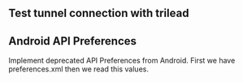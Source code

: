 ## Test tunnel connection with trilead


## Android API Preferences  

Implement deprecated API Preferences from Android. First we have preferences.xml then we read this values.